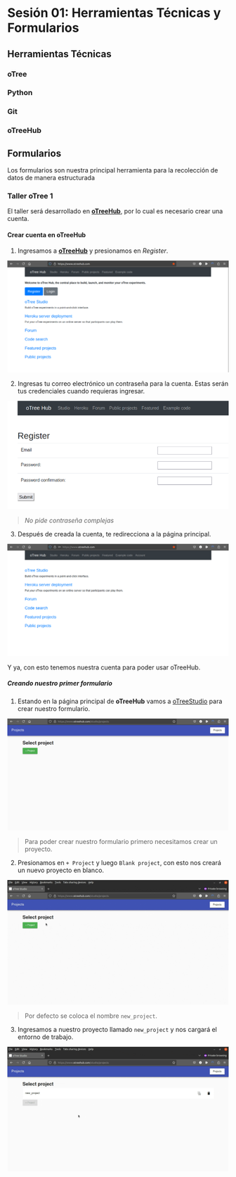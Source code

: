 # Sesión 01: Herramientas Técnicas y Formularios

## Herramientas Técnicas

### oTree

### Python

### Git

### oTreeHub

## Formularios

Los formularios son nuestra principal herramienta para la recolección de datos de manera estructurada

### Taller oTree 1

El taller será desarrollado en [**oTreeHub**](https://www.otreehub.com/), por lo cual es necesario crear una cuenta.

#### Crear cuenta en oTreeHub

1. Ingresamos a [**oTreeHub**](https://www.otreehub.com/) y presionamos en _Register_.

![Imagen 001](../../imgs/01/001.png)

2. Ingresas tu correo electrónico un contraseña para la cuenta. Estas serán tus credenciales cuando requieras ingresar.

![Imagen 002](../../imgs/01/002.png)

> _No pide contraseña complejas_

3. Después de creada la cuenta, te redirecciona a la página principal.

![Imagen 003](../../imgs/01/003.png)

Y ya, con esto tenemos nuestra cuenta para poder usar oTreeHub.

##### Creando nuestro primer formulario

1. Estando en la página principal de **oTreeHub** vamos a [oTreeStudio](https://www.otreehub.com/studio/) para crear nuestro formulario.

![Imagen 004](../../imgs/01/004.png)

> Para poder crear nuestro formulario primero necesitamos crear un proyecto.

2. Presionamos en `+ Project` y luego `Blank project`, con esto nos creará un nuevo proyecto en blanco.


![GIF 005](../../imgs/01/005.gif)

> Por defecto se coloca el nombre `new_project`.

3. Ingresamos a nuestro proyecto llamado `new_project` y nos cargará el entorno de trabajo.

![GIF 006](../../imgs/01/006.gif)

